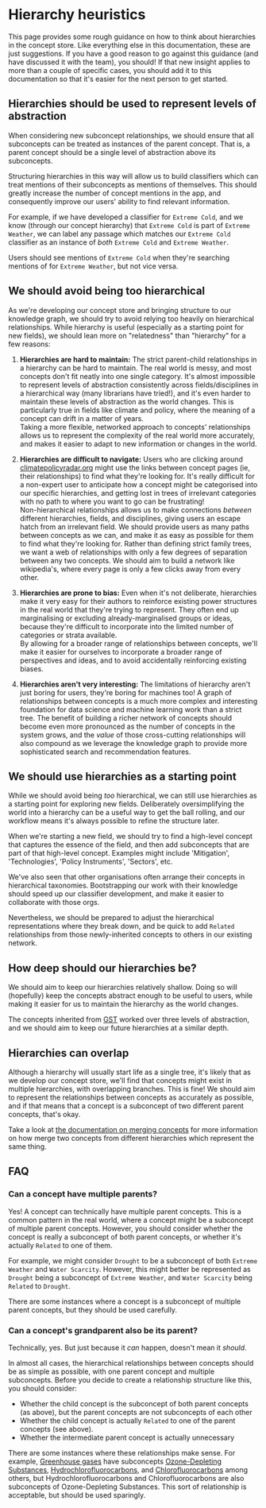 # Hierarchy heuristics

This page provides some rough guidance on how to think about hierarchies in the concept store. Like everything else in this documentation, these are just suggestions. If you have a good reason to go against this guidance (and have discussed it with the team), you should! If that new insight applies to more than a couple of specific cases, you should add it to this documentation so that it's easier for the next person to get started.

## Hierarchies should be used to represent levels of abstraction

When considering new subconcept relationships, we should ensure that all subconcepts can be treated as instances of the parent concept. That is, a parent concept should be a single level of abstraction above its subconcepts.

Structuring hierarchies in this way will allow us to build classifiers which can treat mentions of their subconcepts as mentions of themselves. This should greatly increase the number of concept mentions in the app, and consequently improve our users' ability to find relevant information.

For example, if we have developed a classifier for `Extreme Cold`, and we know (through our concept hierarchy) that `Extreme Cold` is part of `Extreme Weather`, we can label any passage which matches our `Extreme Cold` classifier as an instance of _both_ `Extreme Cold` and `Extreme Weather`.

Users should see mentions of `Extreme Cold` when they're searching mentions of for `Extreme Weather`, but not vice versa.

## We should avoid being too hierarchical

As we're developing our concept store and bringing structure to our knowledge graph, we should try to avoid relying too heavily on hierarchical relationships. While hierarchy is useful (especially as a starting point for new fields), we should lean more on "relatedness" than "hierarchy" for a few reasons:

1. **Hierarchies are hard to maintain:** The strict parent-child relationships in a hierarchy can be hard to maintain. The real world is messy, and most concepts don't fit neatly into one single category. It's almost impossible to represent levels of abstraction consistently across fields/disciplines in a hierarchical way (many librarians have tried!), and it's even harder to maintain these levels of abstraction as the world changes. This is particularly true in fields like climate and policy, where the meaning of a concept can drift in a matter of years.  
   Taking a more flexible, networked approach to concepts' relationships allows us to represent the complexity of the real world more accurately, and makes it easier to adapt to new information or changes in the world.

2. **Hierarchies are difficult to navigate:** Users who are clicking around [climatepolicyradar.org](https://climatepolicyradar.org/) might use the links between concept pages (ie, their relationships) to find what they're looking for. It's really difficult for a non-expert user to anticipate how a concept might be categorised into our specific hierarchies, and getting lost in trees of irrelevant categories with no path to where you want to go can be frustrating!  
   Non-hierarchical relationships allows us to make connections _between_ different hierarchies, fields, and disciplines, giving users an escape hatch from an irrelevant field. We should provide users as many paths between concepts as we can, and make it as easy as possible for them to find what they're looking for. Rather than defining strict family trees, we want a web of relationships with only a few degrees of separation between any two concepts. We should aim to build a network like wikipedia's, where every page is only a few clicks away from every other.

3. **Hierarchies are prone to bias:** Even when it's not deliberate, hierarchies make it very easy for their authors to reinforce existing power structures in the real world that they're trying to represent. They often end up marginalising or excluding already-marginalised groups or ideas, because they're difficult to incorporate into the limited number of categories or strata available.  
   By allowing for a broader range of relationships between concepts, we'll make it easier for ourselves to incorporate a broader range of perspectives and ideas, and to avoid accidentally reinforcing existing biases.

4. **Hierarchies aren't very interesting:** The limitations of hierarchy aren't just boring for users, they're boring for machines too! A graph of relationships between concepts is a much more complex and interesting foundation for data science and machine learning work than a strict tree. The benefit of building a richer network of concepts should become even more pronounced as the number of concepts in the system grows, and the _value_ of those cross-cutting relationships will also compound as we leverage the knowledge graph to provide more sophisticated search and recommendation features.

## We should use hierarchies as a starting point

While we should avoid being _too_ hierarchical, we can still use hierarchies as a starting point for exploring new fields. Deliberately oversimplifying the world into a hierarchy can be a useful way to get the ball rolling, and our workflow means it's always possible to refine the structure later.

When we're starting a new field, we should try to find a high-level concept that captures the essence of the field, and then add subconcepts that are part of that high-level concept. Examples might include 'Mitigation', 'Technologies', 'Policy Instruments', 'Sectors', etc.

We've also seen that other organisations often arrange their concepts in hierarchical taxonomies. Bootstrapping our work with their knowledge should speed up our classifier development, and make it easier to collaborate with those orgs.

Nevertheless, we should be prepared to adjust the hierarchical representations where they break down, and be quick to add `Related` relationships from those newly-inherited concepts to others in our existing network.

## How deep should our hierarchies be?

We should aim to keep our hierarchies relatively shallow. Doing so will (hopefully) keep the concepts abstract enough to be useful to users, while making it easier for us to maintain the hierarchy as the world changes.

The concepts inherited from [GST](https://gst1.org) worked over three levels of abstraction, and we should aim to keep our future hierarchies at a similar depth.

## Hierarchies can overlap

Although a hierarchy will usually start life as a single tree, it's likely that as we develop our concept store, we'll find that concepts might exist in multiple hierarchies, with overlapping branches. This is fine! We should aim to represent the relationships between concepts as accurately as possible, and if that means that a concept is a subconcept of two different parent concepts, that's okay.

Take a look at [the documentation on merging concepts](./merging-existing-concepts.md) for more information on how merge two concepts from different hierarchies which represent the same thing.

## FAQ

### Can a concept have multiple parents?

Yes! A concept can technically have multiple parent concepts. This is a common pattern in the real world, where a concept might be a subconcept of multiple parent concepts. However, you should consider whether the concept is really a subconcept of both parent concepts, or whether it's actually `Related` to one of them.

For example, we might consider `Drought` to be a subconcept of both `Extreme Weather` and `Water Scarcity`. However, this might better be represented as `Drought` being a subconcept of `Extreme Weather`, and `Water Scarcity` being `Related` to `Drought`.

There are some instances where a concept is a subconcept of multiple parent concepts, but they should be used carefully.

### Can a concept's grandparent also be its parent?

Technically, yes. But just because it _can_ happen, doesn't mean it _should_.

In almost all cases, the hierarchical relationships between concepts should be as simple as possible, with one parent concept and multiple subconcepts.
Before you decide to create a relationship structure like this, you should consider:

- Whether the child concept is the subconcept of both parent concepts (as above), but the parent concepts are not subconcepts of each other
- Whether the child concept is actually `Related` to one of the parent concepts (see above).
- Whether the intermediate parent concept is actually unnecessary

There are some instances where these relationships make sense. For example, [Greenhouse gases](https://climatepolicyradar.wikibase.cloud/wiki/Item:Q218) have subconcepts [Ozone-Depleting Substances](https://climatepolicyradar.wikibase.cloud/wiki/Item:Q235), [Hydrochlorofluorocarbons](https://climatepolicyradar.wikibase.cloud/wiki/Item:Q240), and [Chlorofluorocarbons](https://climatepolicyradar.wikibase.cloud/wiki/Item:Q237) among others, but Hydrochlorofluorocarbons and Chlorofluorocarbons are also subconcepts of Ozone-Depleting Substances. This sort of relationship is acceptable, but should be used sparingly.

